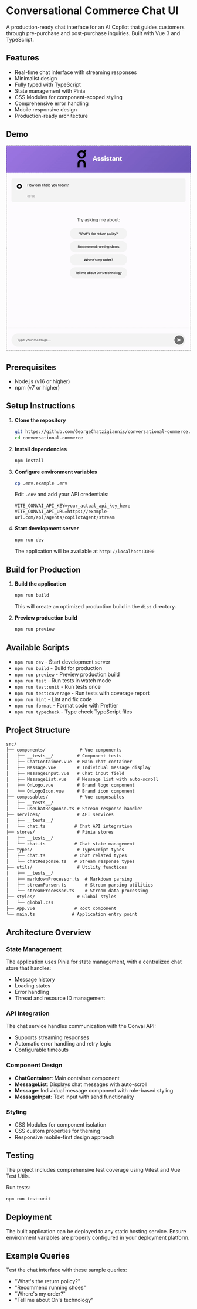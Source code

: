 # Conversational Commerce Chat UI

A production-ready chat interface for an AI Copilot that guides customers through pre-purchase and post-purchase inquiries. Built with Vue 3 and TypeScript.

## Features

- Real-time chat interface with streaming responses
- Minimalist design
- Fully typed with TypeScript
- State management with Pinia
- CSS Modules for component-scoped styling
- Comprehensive error handling
- Mobile responsive design
- Production-ready architecture

## Demo

![Conversational Commerce Chat UI Demo](public/ui-demo.gif)

## Prerequisites

- Node.js (v16 or higher)
- npm (v7 or higher)

## Setup Instructions

1. **Clone the repository**
   ```bash
   git https://github.com/GeorgeChatzigiannis/conversational-commerce.git
   cd conversational-commerce
   ```

2. **Install dependencies**
   ```bash
   npm install
   ```

3. **Configure environment variables**
   ```bash
   cp .env.example .env
   ```
   Edit `.env` and add your API credentials:
   ```
   VITE_CONVAI_API_KEY=your_actual_api_key_here
   VITE_CONVAI_API_URL=https://example-url.com/api/agents/copilotAgent/stream
   ```

4. **Start development server**
   ```bash
   npm run dev
   ```
   The application will be available at `http://localhost:3000`

## Build for Production

1. **Build the application**
   ```bash
   npm run build
   ```
   This will create an optimized production build in the `dist` directory.

2. **Preview production build**
   ```bash
   npm run preview
   ```

## Available Scripts

- `npm run dev` - Start development server
- `npm run build` - Build for production
- `npm run preview` - Preview production build
- `npm run test` - Run tests in watch mode
- `npm run test:unit` - Run tests once
- `npm run test:coverage` - Run tests with coverage report
- `npm run lint` - Lint and fix code
- `npm run format` - Format code with Prettier
- `npm run typecheck` - Type check TypeScript files

## Project Structure

```
src/
├── components/             # Vue components
│   ├── __tests__/         # Component tests
│   ├── ChatContainer.vue  # Main chat container
│   ├── Message.vue        # Individual message display
│   ├── MessageInput.vue   # Chat input field
│   ├── MessageList.vue    # Message list with auto-scroll
│   ├── OnLogo.vue         # Brand logo component
│   └── OnLogoIcon.vue     # Brand icon component
├── composables/            # Vue composables
│   ├── __tests__/
│   └── useChatResponse.ts # Stream response handler
├── services/              # API services
│   ├── __tests__/
│   └── chat.ts           # Chat API integration
├── stores/                # Pinia stores
│   ├── __tests__/
│   └── chat.ts           # Chat state management
├── types/                 # TypeScript types
│   ├── chat.ts           # Chat related types
│   └── chatResponse.ts   # Stream response types
├── utils/                 # Utility functions
│   ├── __tests__/
│   ├── markdownProcessor.ts  # Markdown parsing
│   ├── streamParser.ts       # Stream parsing utilities
│   └── streamProcessor.ts    # Stream data processing
├── styles/                # Global styles
│   └── global.css
├── App.vue               # Root component
└── main.ts              # Application entry point
```

## Architecture Overview

### State Management
The application uses Pinia for state management, with a centralized chat store that handles:
- Message history
- Loading states
- Error handling
- Thread and resource ID management

### API Integration
The chat service handles communication with the Convai API:
- Supports streaming responses
- Automatic error handling and retry logic
- Configurable timeouts

### Component Design
- **ChatContainer**: Main container component
- **MessageList**: Displays chat messages with auto-scroll
- **Message**: Individual message component with role-based styling
- **MessageInput**: Text input with send functionality

### Styling
- CSS Modules for component isolation
- CSS custom properties for theming
- Responsive mobile-first design approach 

## Testing

The project includes comprehensive test coverage using Vitest and Vue Test Utils.

Run tests:
```bash
npm run test:unit
```

## Deployment

The built application can be deployed to any static hosting service.
Ensure environment variables are properly configured in your deployment platform.

## Example Queries

Test the chat interface with these sample queries:
- "What's the return policy?"
- "Recommend running shoes"
- "Where's my order?"
- "Tell me about On's technology"
